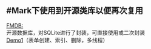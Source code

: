 #Mark下使用到开源类库以便再次复用
-----------------------------------------------------------------------------------------------------------
[FMDB:](https://github.com/ccgus/fmdb)<br>
开源数据库，对SQLite进行了封装，可直接使用或二次封装<br>
[Demo1](https://github.com/tangqiaoboy/FmdbSample)（表单创建、索引、删除，多线程）<br>
